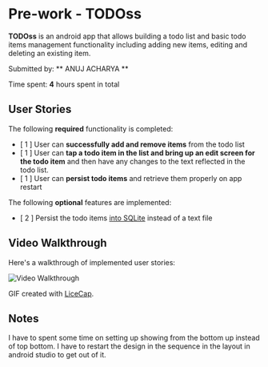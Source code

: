 # Pre-work - **TODOss**

**TODOss** is an android app that allows building a todo list and basic todo items management functionality including adding new items, editing and deleting an existing item.

Submitted by: ** ANUJ ACHARYA **

Time spent: **4** hours spent in total

## User Stories

The following **required** functionality is completed:

* [ 1 ] User can **successfully add and remove items** from the todo list
* [ 1 ] User can **tap a todo item in the list and bring up an edit screen for the todo item** and then have any changes to the text reflected in the todo list.
* [ 1 ] User can **persist todo items** and retrieve them properly on app restart

The following **optional** features are implemented:

* [ 2 ] Persist the todo items [into SQLite](http://guides.codepath.com/android/Persisting-Data-to-the-Device#sqlite) instead of a text file

## Video Walkthrough 

Here's a walkthrough of implemented user stories:

<img src='http://i.imgur.com/link/to/your/gif/file.gif' title='Video Walkthrough' width='' alt='Video Walkthrough' />

GIF created with [LiceCap](http://www.cockos.com/licecap/).

## Notes

I have to spent some time on setting up showing from the bottom up instead of top bottom. I have to restart the design in the sequence in the layout in android studio to get out of it.